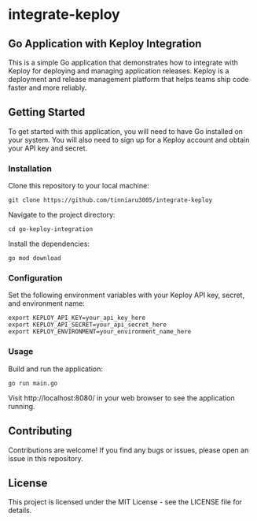 # integrate-keploy

## Go Application with Keploy Integration

This is a simple Go application that demonstrates how to integrate with Keploy for deploying and managing application releases. Keploy is a deployment and release management platform that helps teams ship code faster and more reliably.

## Getting Started

To get started with this application, you will need to have Go installed on your system. You will also need to sign up for a Keploy account and obtain your API key and secret.

### Installation

Clone this repository to your local machine:

```
git clone https://github.com/tinniaru3005/integrate-keploy
```

Navigate to the project directory:
```
cd go-keploy-integration
```

Install the dependencies:
```
go mod download
```
### Configuration
Set the following environment variables with your Keploy API key, secret, and environment name:
```
export KEPLOY_API_KEY=your_api_key_here
export KEPLOY_API_SECRET=your_api_secret_here
export KEPLOY_ENVIRONMENT=your_environment_name_here
```

### Usage
Build and run the application:
```
go run main.go
```

Visit http://localhost:8080/ in your web browser to see the application running.

## Contributing
Contributions are welcome! If you find any bugs or issues, please open an issue in this repository.

## License
This project is licensed under the MIT License - see the LICENSE file for details.
